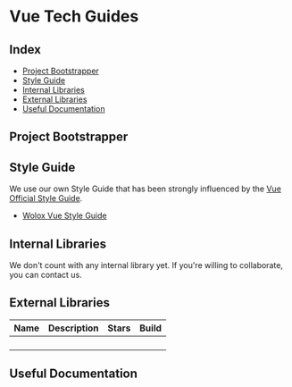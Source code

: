 # Vue Tech Guides

## Index

- [Project Bootstrapper](#project-bootstrapper)
- [Style Guide](#style-guide)
- [Internal Libraries](#internal-libraries)
- [External Libraries](#external-libraries)
- [Useful Documentation](#useful-documentation)

## Project Bootstrapper

## Style Guide

We use our own Style Guide that has been strongly influenced by the [Vue Official Style Guide](https://vuejs.org/v2/style-guide/).
 - [Wolox Vue Style Guide](https://github.com/Wolox/tech-guides/tree/master/frontend/vue/style-guide.mb)


## Internal Libraries

We don't count with any internal library yet. If you're willing to collaborate, you can contact us.

## External Libraries

|Name|Description|Stars|Build|
|----|-----------|-----|-----|
| | | | |
| | | | |
| | | | |
| | | | |

## Useful Documentation

